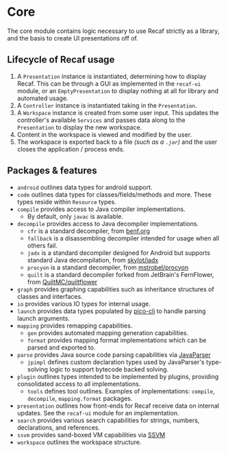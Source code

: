 # Core

The core module contains logic necessary to use Recaf strictly as a library, 
and the basis to create UI presentations off of.

## Lifecycle of Recaf usage

1. A `Presentation` instance is instantiated, determining how to display Recaf. 
   This can be through a GUI as implemented in the `recaf-ui` module, 
   or an `EmptyPresentation` to display nothing at all for library and automated usage.
2. A `Controller` instance is instantiated taking in the `Presentation`.
3. A `Workspace` instance is created from some user input. 
   This updates the controller's available `Services` and passes data along to the `Presentation` to display the new workspace.
4. Content in the workspace is viewed and modified by the user.
5. The workspace is exported back to a file _(such as a `.jar`)_ and the user closes the application / process ends.

## Packages & features

- `android` outlines data types for android support.
- `code` outlines data types for classes/fields/methods and more. These types reside within `Resource` types.
- `compile` provides access to Java compiler implementations.
  - By default, only `javac` is available.
- `decompile` provides access to Java decompiler implementations.
  - `cfr` is a standard decompiler, from [benf.org](http://www.benf.org/other/cfr/)
  - `fallback` is a disassembling decompiler intended for usage when all others fail. 
  - `jadx` is a standard decompiler designed for Android but supports standard Java decompilation, from [skylot/jadx](https://github.com/skylot/jadx)
  - `procyon` is a standard decompiler, from [mstrobel/procyon](https://github.com/mstrobel/procyon)
  - `quilt` is a standard decompiler forked from JetBrain's FernFlower, from [QuiltMC/quiltflower](https://github.com/QuiltMC/quiltflower)
- `graph` provides graphing capabilities such as inheritance structures of classes and interfaces.
- `io` provides various IO types for internal usage.
- `launch` provides data types populated by [pico-cli](https://picocli.info/) to handle parsing launch arguments.
- `mapping` provides remapping capabilities.
  - `gen` provides automated mapping generation capabilities.
  - `format` provides mapping format implementations which can be parsed and exported to.
- `parse` provides Java source code parsing capabilities via [JavaParser](https://github.com/javaparser/javaparser)
  - `jpimpl` defines custom declaration types used by JavaParser's type-solving logic to support bytecode backed solving.
- `plugin` outlines types intended to be implemented by plugins, providing consolidated access to all implementations.
  - `tools` defines tool outlines. Examples of implementations: `compile`, `decompile`, `mapping.format` packages.
- `presentation` outlines how front-ends for Recaf receive data on internal updates. See the `recaf-ui` module for an implementation.
- `search` provides various search capabilities for strings, numbers, declarations, and references.
- `ssvm` provides sand-boxed VM capabilities via [SSVM](https://github.com/xxDark/SSVM)
- `workspace` outlines the workspace structure.